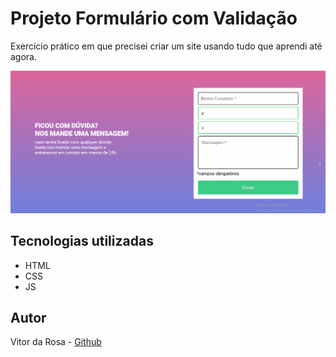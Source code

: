 # Projeto Formulário com Validação

Exercício prático em que precisei criar um site usando tudo que aprendi até agora.

<img src="./src/img/teste-formulario.gif" alt="Exemplo de funcionamento do formulário"/>

## Tecnologias utilizadas

- HTML
- CSS
- JS

## Autor

Vitor da Rosa - [Github](https://github.com/vtuRose)
